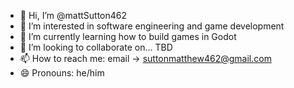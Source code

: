 - 👋 Hi, I’m @mattSutton462
- 👀 I’m interested in software engineering and game development
- 🌱 I’m currently learning how to build games in Godot
- 💞️ I’m looking to collaborate on... TBD
- 📫 How to reach me: email -> suttonmatthew462@gmail.com
- 😄 Pronouns: he/him
